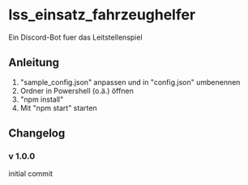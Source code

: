 # lss_einsatz_fahrzeughelfer

Ein Discord-Bot fuer das Leitstellenspiel

## Anleitung

1. "sample_config.json" anpassen und in "config.json" umbenennen
2. Ordner in Powershell (o.ä.) öffnen
3. "npm install"
4. Mit "npm start" starten

## Changelog

### v 1.0.0

initial commit
